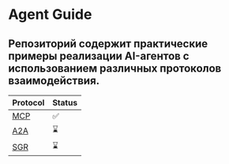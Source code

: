 # Agent Guide

Репозиторий содержит практические примеры реализации AI-агентов с использованием различных протоколов взаимодействия.
---

|Protocol|Status|
|----|------|
|[MCP](https://github.com/vilovnok/agent_guide/tree/master/mcp)|✅|
|[A2A](https://github.com/vilovnok/agent_guide/tree/master/a2a)|⌛|
|[SGR](###)|⌛|